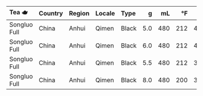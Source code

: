 | Tea :teapot: | Country | Region | Locale | Type | g | mL | °F | :stopwatch: | Result | 
| :--- | :--- | :--- | :--- | :--- | ---: |  ---: |  ---: |  ---: | :--- |
| Songluo Full | China | Anhui | Qimen | Black | 5.0 | 480 | 212 | 4:00 | Yummmiest | 
| Songluo Full | China | Anhui | Qimen | Black | 6.0 | 480 | 212 | 4:30 | Yum |
| Songluo Full | China | Anhui | Qimen | Black | 5.5 | 480 | 212 | 3:30 | Yummers |
| Songluo Full | China | Anhui | Qimen | Black | 8.0 | 480 | 200 | 3:00 | Yum |
